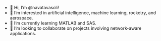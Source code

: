- 👋 Hi, I’m @navatavasoli!
- 👀 I’m interested in artificial intelligence, machine learning, rocketry, and aerospace.
- 🌱 I’m currently learning MATLAB and SAS.
- 💞️ I’m looking to collaborate on projects involving network-aware applications.

<!---
navatavasoli/navatavasoli is a ✨ special ✨ repository because its `README.md` (this file) appears on your GitHub profile.
You can click the Preview link to take a look at your changes.
--->

